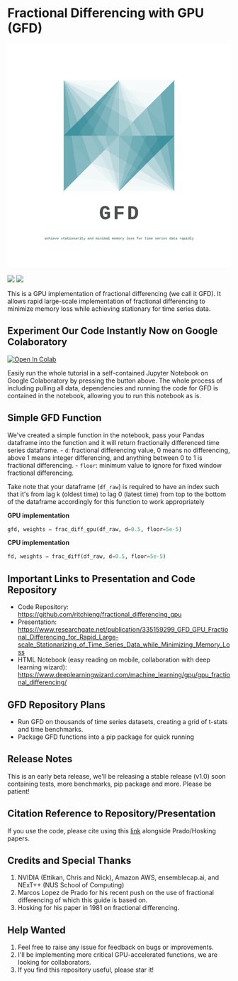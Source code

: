 # Fractional Differencing with GPU (GFD)
<p align="center">
    <img src="./assets/gfd_logo_transparent_resize.png"/>
</p>

<img src="https://img.shields.io/badge/license-MIT-green.svg"/>
<img src="https://img.shields.io/badge/version-v0.1-blue.svg"/>

This is a GPU implementation of fractional differencing (we call it GFD). It allows rapid large-scale implementation of fractional differencing to minimize memory loss while achieving stationary for time series data.

## Experiment Our Code Instantly Now on Google Colaboratory

[![Open In Colab](https://colab.research.google.com/assets/colab-badge.svg)](https://colab.research.google.com/github/ritchieng/fractional_differencing_gpu/blob/master/notebooks/gpu_fractional_differencing.ipynb)

Easily run the whole tutorial in a self-contained Jupyter Notebook on Google Colaboratory by pressing the button above. The whole process of including pulling all data, dependencies and running the code for GFD is contained in the notebook, allowing you to run this notebook as is.

## Simple GFD Function

We've created a simple function in the notebook, pass your Pandas dataframe into the function and it will return fractionally differenced time series dataframe.
    - `d`: fractional differencing value, 0 means no differencing, above 1 means integer differencing, and anything between 0 to 1 is fractional differencing.
    - `floor`: minimum value to ignore for fixed window fractional differencing.
    
Take note that your dataframe (`df_raw`) is required to have an index such that it's from lag k (oldest time) to lag 0 (latest time) from top to the bottom of the dataframe accordingly for this function to work appropriately 

**GPU implementation**

```python
gfd, weights = frac_diff_gpu(df_raw, d=0.5, floor=5e-5)
```

**CPU implementation**

```python
fd, weights = frac_diff(df_raw, d=0.5, floor=5e-5)
```

## Important Links to Presentation and Code Repository
- Code Repository: https://github.com/ritchieng/fractional_differencing_gpu
- Presentation: https://www.researchgate.net/publication/335159299_GFD_GPU_Fractional_Differencing_for_Rapid_Large-scale_Stationarizing_of_Time_Series_Data_while_Minimizing_Memory_Loss
- HTML Notebook (easy reading on mobile, collaboration with deep learning wizard): https://www.deeplearningwizard.com/machine_learning/gpu/gpu_fractional_differencing/

## GFD Repository Plans
- Run GFD on thousands of time series datasets, creating a grid of t-stats and time benchmarks.
- Package GFD functions into a pip package for quick running

## Release Notes
This is an early beta release, we'll be releasing a stable release (v1.0) soon containing tests, more benchmarks, pip package and more. Please be patient!

## Citation Reference to Repository/Presentation
If you use the code, please cite using this [link](https://www.researchgate.net/publication/335159299_GFD_GPU_Fractional_Differencing_for_Rapid_Large-scale_Stationarizing_of_Time_Series_Data_while_Minimizing_Memory_Loss) alongside Prado/Hosking papers.

## Credits and Special Thanks
1. NVIDIA (Ettikan, Chris and Nick), Amazon AWS, ensemblecap.ai, and NExT++ (NUS School of Computing)
2. Marcos Lopez de Prado  for his recent push on the use of fractional differencing of which this guide is based on.
3. Hosking for his paper in 1981 on fractional differencing.

## Help Wanted
1. Feel free to raise any issue for feedback on bugs or improvements.
2. I'll be implementing more critical GPU-accelerated functions, we are looking for collaborators.
3. If you find this repository useful, please star it!
